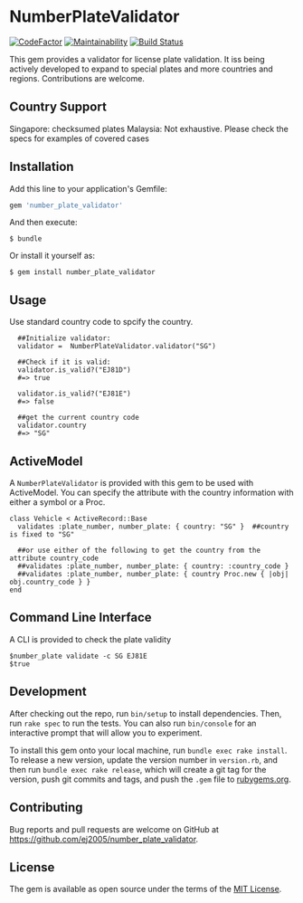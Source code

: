 # NumberPlateValidator
[![CodeFactor](https://www.codefactor.io/repository/github/ej2015/number_plate_validator/badge)](https://www.codefactor.io/repository/github/ej2015/number_plate_validator)
[![Maintainability](https://api.codeclimate.com/v1/badges/cfd4ee89c46c6b642a09/maintainability)](https://codeclimate.com/github/ej2015/number_plate_validator/maintainability)
[![Build Status](https://travis-ci.org/ej2015/number_plate_validator.svg?branch=master)](https://travis-ci.org/ej2015/number_plate_validator)

This gem provides a validator for license plate validation. It iss being actively developed to expand to special plates and more countries and regions. Contributions are welcome.

## Country Support

Singapore: checksumed plates
Malaysia: Not exhaustive. Please check the specs for examples of covered cases


## Installation

Add this line to your application's Gemfile:

```ruby
gem 'number_plate_validator'
```

And then execute:

    $ bundle

Or install it yourself as:

    $ gem install number_plate_validator

## Usage
Use standard country code to spcify the country. 

```
  ##Initialize validator:
  validator =  NumberPlateValidator.validator("SG")

  ##Check if it is valid:
  validator.is_valid?("EJ81D")
  #=> true
   
  validator.is_valid?("EJ81E")
  #=> false

  ##get the current country code
  validator.country
  #=> "SG"
```

## ActiveModel

A `NumberPlateValidator` is provided with this gem to be used with ActiveModel. You can specify the attribute with the country information with either a symbol or a Proc.

```
class Vehicle < ActiveRecord::Base
  validates :plate_number, number_plate: { country: "SG" }  ##country is fixed to "SG"

  ##or use either of the following to get the country from the attribute country_code
  ##validates :plate_number, number_plate: { country: :country_code }  
  ##validates :plate_number, number_plate: { country Proc.new { |obj| obj.country_code } }
end

```

## Command Line Interface
A CLI is provided to check the plate validity

```
$number_plate validate -c SG EJ81E
$true

```

## Development

After checking out the repo, run `bin/setup` to install dependencies. Then, run `rake spec` to run the tests. You can also run `bin/console` for an interactive prompt that will allow you to experiment.

To install this gem onto your local machine, run `bundle exec rake install`. To release a new version, update the version number in `version.rb`, and then run `bundle exec rake release`, which will create a git tag for the version, push git commits and tags, and push the `.gem` file to [rubygems.org](https://rubygems.org).

## Contributing

Bug reports and pull requests are welcome on GitHub at https://github.com/ej2005/number_plate_validator.


## License

The gem is available as open source under the terms of the [MIT License](http://opensource.org/licenses/MIT).

